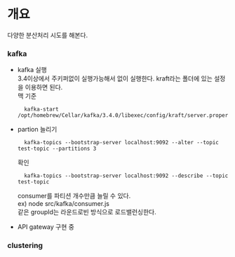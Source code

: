 # 개요
다양한 분산처리 시도를 해본다.

### kafka
- kafka 실행  
  3.4이상에서 주키퍼없이 실행가능해서 없이 실행한다.
  kraft라는 폴더에 있는 설정을 이용하면 된다.  
  맥 기준
  ```
    kafka-start /opt/homebrew/Cellar/kafka/3.4.0/libexec/config/kraft/server.properties
  ```

- partion 늘리기
  ```shell
    kafka-topics --bootstrap-server localhost:9092 --alter --topic test-topic --partitions 3
  ```
  확인
  ```shell
    kafka-topics --bootstrap-server localhost:9092 --describe --topic test-topic
  ```

  consumer를 파티션 개수만큼 늘릴 수 있다.  
  ex) node src/kafka/consumer.js  
  같은 groupId는 라운드로빈 방식으로 로드밸런싱한다.

- API gateway
  구현 중

### clustering
